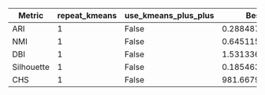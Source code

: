 | Metric | repeat_kmeans | use_kmeans_plus_plus | Best Value |
|---|---|---|---|
| ARI | 1 | False | 0.288487138325309 |
| NMI | 1 | False | 0.6451155261711287 |
| DBI | 1 | False | 1.5313369671099897 |
| Silhouette | 1 | False | 0.1854630059352435 |
| CHS | 1 | False | 981.6679054787768 |